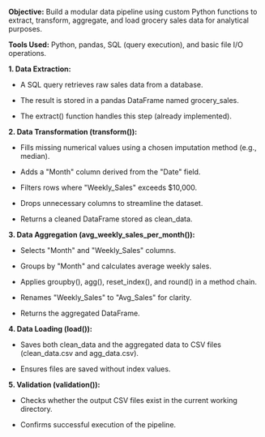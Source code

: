  
**Objective:** Build a modular data pipeline using custom Python functions to extract, transform, aggregate, and load grocery sales data for analytical purposes.

**Tools Used:** Python, pandas, SQL (query execution), and basic file I/O operations.

**1. Data Extraction:**

- A SQL query retrieves raw sales data from a database.

- The result is stored in a pandas DataFrame named grocery_sales.

- The extract() function handles this step (already implemented).

**2. Data Transformation (transform()):**

- Fills missing numerical values using a chosen imputation method (e.g., median).

- Adds a "Month" column derived from the "Date" field.

- Filters rows where "Weekly_Sales" exceeds $10,000.

- Drops unnecessary columns to streamline the dataset.

- Returns a cleaned DataFrame stored as clean_data.

**3. Data Aggregation (avg_weekly_sales_per_month()):**

- Selects "Month" and "Weekly_Sales" columns.

- Groups by "Month" and calculates average weekly sales.

- Applies groupby(), agg(), reset_index(), and round() in a method chain.

- Renames "Weekly_Sales" to "Avg_Sales" for clarity.

- Returns the aggregated DataFrame.

**4. Data Loading (load()):**

- Saves both clean_data and the aggregated data to CSV files (clean_data.csv and agg_data.csv).

- Ensures files are saved without index values.

**5. Validation (validation()):**

- Checks whether the output CSV files exist in the current working directory.

- Confirms successful execution of the pipeline.

